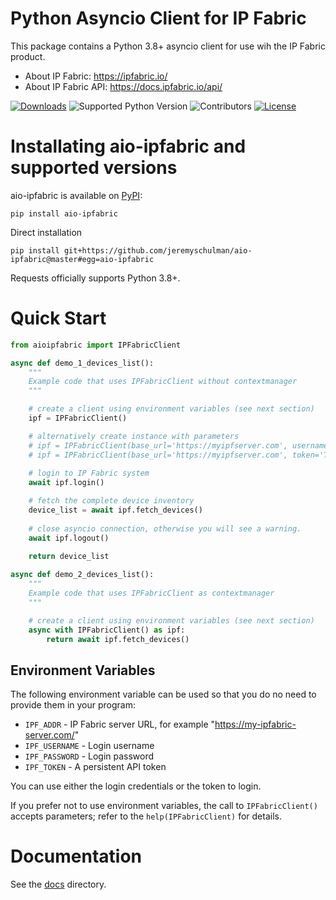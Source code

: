 # Python Asyncio Client for IP Fabric

This package contains a Python 3.8+ asyncio client for use wih the IP Fabric product.

   * About IP Fabric: https://ipfabric.io/
   * About IP Fabric API: https://docs.ipfabric.io/api/


[![Downloads](https://pepy.tech/badge/aio-ipfabric)](https://pepy.tech/project/aio-ipfabric)
![Supported Python Version](https://img.shields.io/pypi/pyversions/aio-ipfabric)
![Contributors](https://img.shields.io/github/contributors/jeremyschulman/aio-ipfabric)
[![License](https://img.shields.io/github/license/jeremyschulman/aio-ipfabric)](https://github.com/jeremyschulman/aio-ipfabric/blob/main/LICENSE)


# Installating aio-ipfabric and supported versions

aio-ipfabric is available on [PyPI](https://pypi.org/project/aio-ipfabric/):

```shell script
pip install aio-ipfabric
```

Direct installation
```shell script
pip install git+https://github.com/jeremyschulman/aio-ipfabric@master#egg=aio-ipfabric
```

Requests officially supports Python 3.8+.


# Quick Start

````python
from aioipfabric import IPFabricClient

async def demo_1_devices_list():
    """
    Example code that uses IPFabricClient without contextmanager
    """

    # create a client using environment variables (see next section)
    ipf = IPFabricClient()

    # alternatively create instance with parameters
    # ipf = IPFabricClient(base_url='https://myipfserver.com', username='admin', password='admin12345')
    # ipf = IPFabricClient(base_url='https://myipfserver.com', token='TOKENFROMIPF')
    
    # login to IP Fabric system
    await ipf.login()

    # fetch the complete device inventory
    device_list = await ipf.fetch_devices()
    
    # close asyncio connection, otherwise you will see a warning.
    await ipf.logout()
    
    return device_list

async def demo_2_devices_list():
    """
    Example code that uses IPFabricClient as contextmanager
    """

    # create a client using environment variables (see next section)
    async with IPFabricClient() as ipf:
        return await ipf.fetch_devices()    
````


## Environment Variables

The following environment variable can be used so that you do no need to
provide them in your program:

   * `IPF_ADDR` - IP Fabric server URL, for example "https://my-ipfabric-server.com/"
   * `IPF_USERNAME` - Login username
   * `IPF_PASSWORD` - Login password
   * `IPF_TOKEN` - A persistent API token

You can use either the login credentials or the token to login.

If you prefer not to use environment variables, the call to `IPFabricClient()` accepts
parameters; refer to the `help(IPFabricClient)` for details.

# Documentation

See the [docs](docs) directory.

